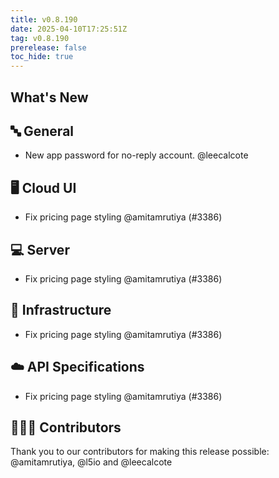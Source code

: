 ```yaml
---
title: v0.8.190
date: 2025-04-10T17:25:51Z
tag: v0.8.190
prerelease: false
toc_hide: true
---
```


## What's New
## 🔤 General

- New app password for no-reply account. @leecalcote 

## 🖥 Cloud UI

- Fix pricing page styling @amitamrutiya (#3386)

## 💻 Server

- Fix pricing page styling @amitamrutiya (#3386)

## 🦴 Infrastructure

- Fix pricing page styling @amitamrutiya (#3386)

## ☁️ API Specifications

- Fix pricing page styling @amitamrutiya (#3386)

## 👨🏽‍💻 Contributors

Thank you to our contributors for making this release possible:
@amitamrutiya, @l5io and @leecalcote

